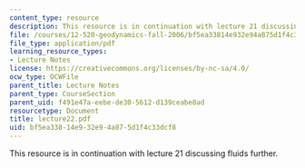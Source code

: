 ```yaml
---
content_type: resource
description: This resource is in continuation with lecture 21 discussing fluids further.
file: /courses/12-520-geodynamics-fall-2006/bf5ea33814e932e94a875d1f4c33dcf8_lecture22.pdf
file_type: application/pdf
learning_resource_types:
- Lecture Notes
license: https://creativecommons.org/licenses/by-nc-sa/4.0/
ocw_type: OCWFile
parent_title: Lecture Notes
parent_type: CourseSection
parent_uid: f491e47a-eebe-de30-5612-d139ceabe8ad
resourcetype: Document
title: lecture22.pdf
uid: bf5ea338-14e9-32e9-4a87-5d1f4c33dcf8
---
```

This resource is in continuation with lecture 21 discussing fluids further.